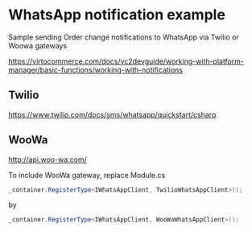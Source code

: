 # WhatsApp notification example
Sample sending Order change notifications to WhatsApp via Twilio or Woowa gateways

https://virtocommerce.com/docs/vc2devguide/working-with-platform-manager/basic-functions/working-with-notifications

## Twilio
https://www.twilio.com/docs/sms/whatsapp/quickstart/csharp

## WooWa
http://api.woo-wa.com/

To include WooWa gateway, replace Module.cs

```C#
_container.RegisterType<IWhatsAppClient, TwilioWhatsAppClient>();
```

by
```C#
_container.RegisterType<IWhatsAppClient, WooWaWhatsAppClient>();
```